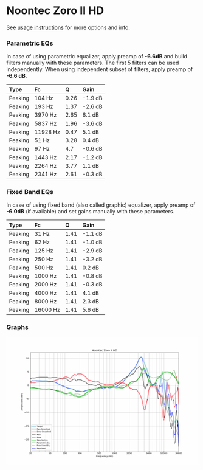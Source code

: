 # Noontec Zoro II HD
See [usage instructions](https://github.com/jaakkopasanen/AutoEq#usage) for more options and info.

### Parametric EQs
In case of using parametric equalizer, apply preamp of **-6.6dB** and build filters manually
with these parameters. The first 5 filters can be used independently.
When using independent subset of filters, apply preamp of **-6.6 dB**.

| Type    | Fc       |    Q | Gain    |
|:--------|:---------|:-----|:--------|
| Peaking | 104 Hz   | 0.26 | -1.9 dB |
| Peaking | 193 Hz   | 1.37 | -2.6 dB |
| Peaking | 3970 Hz  | 2.65 | 6.1 dB  |
| Peaking | 5837 Hz  | 1.96 | -3.6 dB |
| Peaking | 11928 Hz | 0.47 | 5.1 dB  |
| Peaking | 51 Hz    | 3.28 | 0.4 dB  |
| Peaking | 97 Hz    | 4.7  | -0.6 dB |
| Peaking | 1443 Hz  | 2.17 | -1.2 dB |
| Peaking | 2264 Hz  | 3.77 | 1.1 dB  |
| Peaking | 2341 Hz  | 2.61 | -0.3 dB |

### Fixed Band EQs
In case of using fixed band (also called graphic) equalizer, apply preamp of **-6.0dB**
(if available) and set gains manually with these parameters.

| Type    | Fc       |    Q | Gain    |
|:--------|:---------|:-----|:--------|
| Peaking | 31 Hz    | 1.41 | -1.1 dB |
| Peaking | 62 Hz    | 1.41 | -1.0 dB |
| Peaking | 125 Hz   | 1.41 | -2.9 dB |
| Peaking | 250 Hz   | 1.41 | -3.2 dB |
| Peaking | 500 Hz   | 1.41 | 0.2 dB  |
| Peaking | 1000 Hz  | 1.41 | -0.8 dB |
| Peaking | 2000 Hz  | 1.41 | -0.3 dB |
| Peaking | 4000 Hz  | 1.41 | 4.1 dB  |
| Peaking | 8000 Hz  | 1.41 | 2.3 dB  |
| Peaking | 16000 Hz | 1.41 | 5.6 dB  |

### Graphs
![](./Noontec%20Zoro%20II%20HD.png)